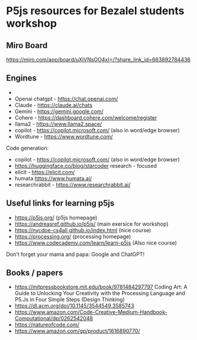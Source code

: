 # P5js resources for Bezalel students workshop

## Miro Board

https://miro.com/app/board/uXjVNsOO4xI=/?share_link_id=663892784436

## Engines
- 
- Openai chatgpt - https://chat.openai.com/
- Claude - https://claude.ai/chats
- Gemini - https://gemini.google.com/
- Cohere - https://dashboard.cohere.com/welcome/register
- llama2 - https://www.llama2.space/
- copilot - https://copilot.microsoft.com/ (also in word/edge browser)
- Wordtune - https://www.wordtune.com/

Code generation:
- copilot - https://copilot.microsoft.com/ (also in word/edge browser)
- https://huggingface.co/blog/starcoder
research - focused
- elicit - https://elicit.com/
- humata https://www.humata.ai/
- researchrabbit - https://www.researchrabbit.ai/

## Useful links for learning p5js 
- https://p5js.org/ (p5js homepage)
- https://andreasref.github.io/p5js/ (main exersice for workshop)
- https://nycdoe-cs4all.github.io/index.html (nice course)
- https://processing.org/ (processing homepage)
- https://www.codecademy.com/learn/learn-p5js (Also nice course)

Don't forget your mama and papa: Google and ChatGPT!

## Books / papers
- https://mitpressbookstore.mit.edu/book/9781484297797 Coding Art: A Guide to Unlocking Your Creativity with the Processing Language and P5.Js in Four Simple Steps (Design Thinking)
- https://dl.acm.org/doi/10.1145/3544549.3585743
- https://www.amazon.com/Code-Creative-Medium-Handbook-Computational/dp/0262542048
- https://natureofcode.com/ 
- https://www.amazon.com/gp/product/1616890770/

